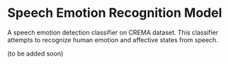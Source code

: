 # Speech Emotion Recognition Model
A speech emotion detection classifier on CREMA dataset. This classifier attempts to recognize human emotion and affective states from speech.

(to be added soon)  
